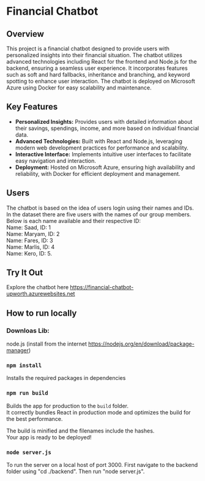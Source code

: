 # Financial Chatbot

## Overview

This project is a financial chatbot designed to provide users with personalized insights into their financial situation. The chatbot utilizes advanced technologies including React for the frontend and Node.js for the backend, ensuring a seamless user experience. It incorporates features such as soft and hard fallbacks, inheritance and branching, and keyword spotting to enhance user interaction. The chatbot is deployed on Microsoft Azure using Docker for easy scalability and maintenance.

## Key Features

- **Personalized Insights:** Provides users with detailed information about their savings, spendings, income, and more based on individual financial data.
- **Advanced Technologies:** Built with React and Node.js, leveraging modern web development practices for performance and scalability.
- **Interactive Interface:** Implements intuitive user interfaces to facilitate easy navigation and interaction.
- **Deployment:** Hosted on Microsoft Azure, ensuring high availability and reliability, with Docker for efficient deployment and management.
## Users
The chatbot is based on the idea of users login using their names and IDs. In the dataset there are five users with the names of our group members. Below is each name available and their respective ID: \
Name: Saad, ID: 1 \
Name: Maryam, ID: 2 \
Name: Fares, ID: 3 \
Name: Marlis, ID: 4 \
Name: Kero, ID: 5.

## Try It Out

Explore the chatbot here https://financial-chatbot-upworth.azurewebsites.net


## How to run locally

### Downloas Lib:

node.js (install from the internet https://nodejs.org/en/download/package-manager)

### `npm install`
Installs the required packages in dependencies

### `npm run build`

Builds the app for production to the `build` folder.\
It correctly bundles React in production mode and optimizes the build for the best performance.

The build is minified and the filenames include the hashes.\
Your app is ready to be deployed!

### `node server.js`

To run the server on a local host of port 3000. First navigate to the backend folder using "cd ./backend". Then run "node server.js".
